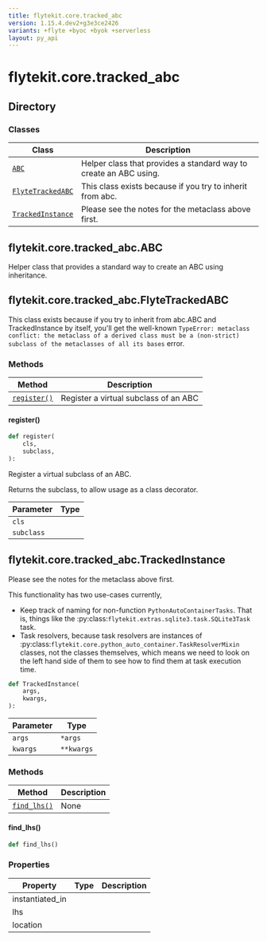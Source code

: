 ```yaml
---
title: flytekit.core.tracked_abc
version: 1.15.4.dev2+g3e3ce2426
variants: +flyte +byoc +byok +serverless
layout: py_api
---
```


# flytekit.core.tracked_abc

## Directory

### Classes

| Class | Description |
|-|-|
| [`ABC`](.././flytekit.core.tracked_abc#flytekitcoretracked_abcabc) | Helper class that provides a standard way to create an ABC using. |
| [`FlyteTrackedABC`](.././flytekit.core.tracked_abc#flytekitcoretracked_abcflytetrackedabc) | This class exists because if you try to inherit from abc. |
| [`TrackedInstance`](.././flytekit.core.tracked_abc#flytekitcoretracked_abctrackedinstance) | Please see the notes for the metaclass above first. |

## flytekit.core.tracked_abc.ABC

Helper class that provides a standard way to create an ABC using
inheritance.


## flytekit.core.tracked_abc.FlyteTrackedABC

This class exists because if you try to inherit from abc.ABC and TrackedInstance by itself, you'll get the
well-known ``TypeError: metaclass conflict: the metaclass of a derived class must be a (non-strict) subclass
of the metaclasses of all its bases`` error.


### Methods

| Method | Description |
|-|-|
| [`register()`](#register) | Register a virtual subclass of an ABC |


#### register()

```python
def register(
    cls,
    subclass,
):
```
Register a virtual subclass of an ABC.

Returns the subclass, to allow usage as a class decorator.


| Parameter | Type |
|-|-|
| `cls` |  |
| `subclass` |  |

## flytekit.core.tracked_abc.TrackedInstance

Please see the notes for the metaclass above first.

This functionality has two use-cases currently,
* Keep track of naming for non-function ``PythonAutoContainerTasks``.  That is, things like the
:py:class:`flytekit.extras.sqlite3.task.SQLite3Task` task.
* Task resolvers, because task resolvers are instances of :py:class:`flytekit.core.python_auto_container.TaskResolverMixin`
classes, not the classes themselves, which means we need to look on the left hand side of them to see how to
find them at task execution time.


```python
def TrackedInstance(
    args,
    kwargs,
):
```
| Parameter | Type |
|-|-|
| `args` | ``*args`` |
| `kwargs` | ``**kwargs`` |

### Methods

| Method | Description |
|-|-|
| [`find_lhs()`](#find_lhs) | None |


#### find_lhs()

```python
def find_lhs()
```
### Properties

| Property | Type | Description |
|-|-|-|
| instantiated_in |  |  |
| lhs |  |  |
| location |  |  |

